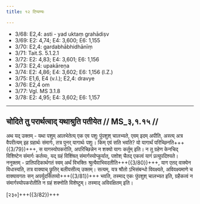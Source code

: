 ```yaml
---
title: १२ टिप्पण्यः

---
```

- 3/68: E2,4: asti - yad uktaṃ grahādiṣv
- 3/69: E2: 4,74; E4: 3,600; E6: 1,155
- 3/70: E2,4: gardabhābhidhānīṃ
- 3/71: Tait.S. 5.1.2.1
- 3/72: E2: 4,83; E4: 3,601; E6: 1,156
- 3/73: E2,4: upakāreṇa
- 3/74: E2: 4,86; E4: 3,602; E6: 1,156 (l.Z.)
- 3/75: E1,6, E4 (v.l.); E2,4: dravye
- 3/76: E2,4 om
- 3/77: Vgl. MS 3.1.8
- 3/78: E2: 4,95; E4: 3,602; E6: 1,157

____________________________________________


## चोदिते तु परार्थत्वाद् यथाश्रुति पतीयेत // MS_३,१.१५ //

अथ यद् उक्तम् - यथा पशुम् आलभेतेत्य् एक एव पशुः पुंपशुश् चालभ्यते, एवम् इदम् अपीति, अस्त्य् अत्र वैपरीत्यम् इह ग्रहार्थः संमार्गः, तत्र पुनर् यागार्थः पशुः। किम् एवं सति भवति? यो यागार्थं परिच्छिनति+++({3/79})+++, स यागस्योपकरोति, अपरिच्छिन्नेन न शक्यो यागः कर्तुम् इति। न तु ग्रहेण केनचिद् विशिष्टेन संमार्गः कर्तव्यः, यद् ग्रहं विशिंषत् संमार्गस्योप्कुर्यात्, पशोश् चैतद् एकत्वं यागं प्रत्युपदिश्यते। ननूक्तम् - प्रातिपदिकार्थगतं स्वम् अर्थं विभक्तिः श्रुत्यैवाभिवदतीति+++({3/80})+++, याग एतद् वाक्येन विधास्यति, तत्र वाक्याच् छ्रुतिर् बलीयसीत्य् उक्तम्। सत्यम्, यत्र श्रौतो ऽभिसंबन्धो विवक्ष्यते, अविवक्ष्यमाणे च वाक्यावगतः सन् अपर्युदसितव्यो+++({3/81})+++ भवति, तस्माद् एकः पुंपशुश् चालभ्यत इति, ग्रहैकत्वं न संमार्गस्योपकरोतीति न ग्रहं शक्नोति विशेष्टुम्। तस्माद् अविवक्षितम् इति।

[२३०]+++({3/82})+++
